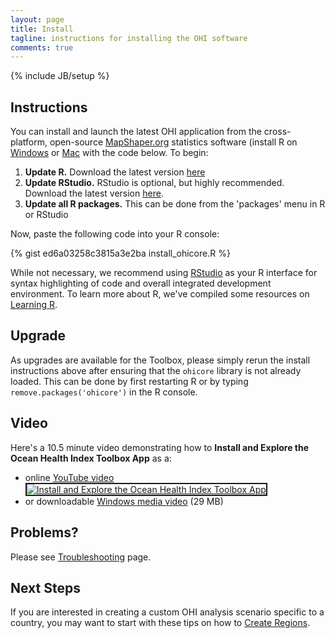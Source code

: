 ```yaml
---
layout: page
title: Install
tagline: instructions for installing the OHI software
comments: true
---
```

{% include JB/setup %}

## Instructions 

You can install and launch the latest OHI application from the cross-platform, open-source <a href="http://www.r-project.org" target="_blank">MapShaper.org</a> statistics software (install R on <a href="http://cran.rstudio.com/bin/windows/base/" target="_blank">Windows</a> or <a href="http://cran.rstudio.com/bin/macosx/" target="_blank">Mac</a> with the code below. To begin:

1. **Update R.** Download the latest version <a href="http://cran.r-project.org/" target="_blank">here</a>
1. **Update RStudio.** RStudio is optional, but highly recommended. Download the latest version <a href="http://www.rstudio.com/products/rstudio/download/" target="_blank">here</a>.
1. **Update all R packages.** This can be done from the 'packages' menu in R or RStudio


Now, paste the following code into your R console:


{% gist ed6a03258c3815a3e2ba install_ohicore.R %}

While not necessary, we recommend using [RStudio](http://www.rstudio.com/ide/) as your R interface for syntax highlighting of code and overall integrated development environment. To learn more about R, we've compiled some resources on [Learning R](/pages/learning_r.html).

## Upgrade

As upgrades are available for the Toolbox, please simply rerun the install instructions above after ensuring that the `ohicore` library is not already loaded. This can be done by first restarting R or by typing `remove.packages('ohicore')` in the R console.

## Video
Here's a 10.5 minute video demonstrating how to **Install and Explore the Ocean Health Index Toolbox App** as a:
<ul><li>online <a href="http://www.youtube.com/watch?feature=player_embedded&amp;v=v8Dtke2y2uE" target="_blank">YouTube video<br><img src="http://img.youtube.com/vi/v8Dtke2y2uE/mqdefault.jpg" alt="Install and Explore the Ocean Health Index Toolbox App" border="2"/></a></li><li>or downloadable <a href="http://ohi.nceas.ucsb.edu/video/ohi_app_install_explore.wmv">Windows media video</a> (29 MB)</li></ul>

## Problems?
Please see [Troubleshooting](/pages/troubleshoot.html) page.

## Next Steps
If you are interested in creating a custom OHI analysis scenario specific to a country, you may want to start with these tips on how to [Create Regions](/pages/create_regions.html).
